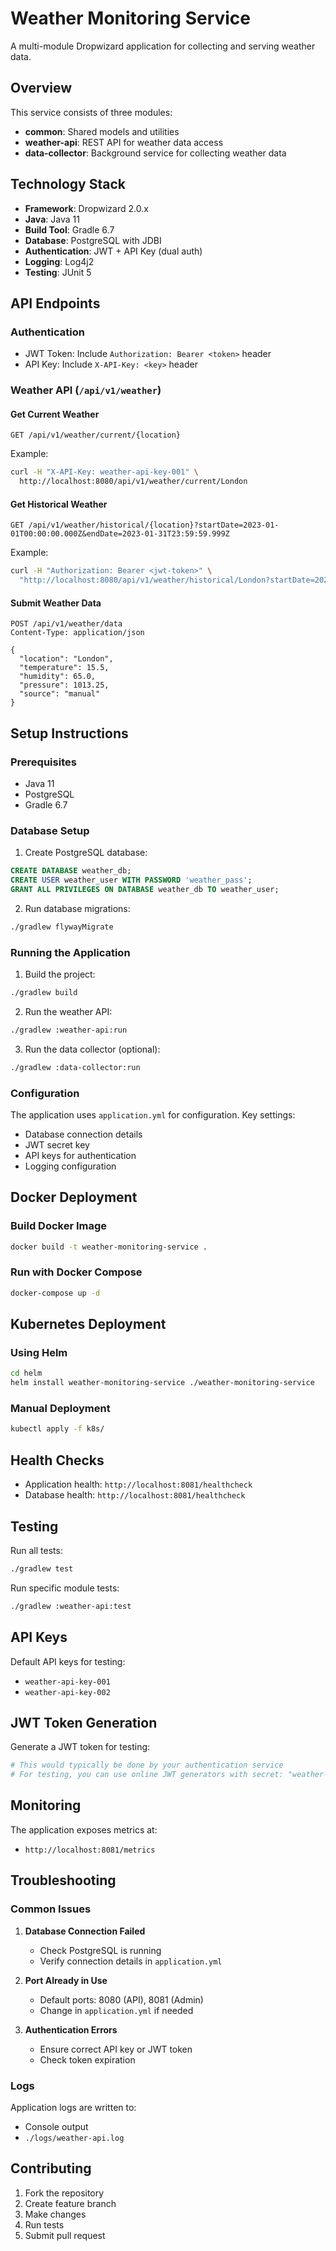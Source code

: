 # Weather Monitoring Service

A multi-module Dropwizard application for collecting and serving weather data.

## Overview

This service consists of three modules:
- **common**: Shared models and utilities
- **weather-api**: REST API for weather data access
- **data-collector**: Background service for collecting weather data

## Technology Stack

- **Framework**: Dropwizard 2.0.x
- **Java**: Java 11
- **Build Tool**: Gradle 6.7
- **Database**: PostgreSQL with JDBI
- **Authentication**: JWT + API Key (dual auth)
- **Logging**: Log4j2
- **Testing**: JUnit 5

## API Endpoints

### Authentication
- JWT Token: Include `Authorization: Bearer <token>` header
- API Key: Include `X-API-Key: <key>` header

### Weather API (`/api/v1/weather`)

#### Get Current Weather
```
GET /api/v1/weather/current/{location}
```

Example:
```bash
curl -H "X-API-Key: weather-api-key-001" \
  http://localhost:8080/api/v1/weather/current/London
```

#### Get Historical Weather
```
GET /api/v1/weather/historical/{location}?startDate=2023-01-01T00:00:00.000Z&endDate=2023-01-31T23:59:59.999Z
```

Example:
```bash
curl -H "Authorization: Bearer <jwt-token>" \
  "http://localhost:8080/api/v1/weather/historical/London?startDate=2023-01-01T00:00:00.000Z&endDate=2023-01-31T23:59:59.999Z"
```

#### Submit Weather Data
```
POST /api/v1/weather/data
Content-Type: application/json

{
  "location": "London",
  "temperature": 15.5,
  "humidity": 65.0,
  "pressure": 1013.25,
  "source": "manual"
}
```

## Setup Instructions

### Prerequisites
- Java 11
- PostgreSQL
- Gradle 6.7

### Database Setup
1. Create PostgreSQL database:
```sql
CREATE DATABASE weather_db;
CREATE USER weather_user WITH PASSWORD 'weather_pass';
GRANT ALL PRIVILEGES ON DATABASE weather_db TO weather_user;
```

2. Run database migrations:
```bash
./gradlew flywayMigrate
```

### Running the Application

1. Build the project:
```bash
./gradlew build
```

2. Run the weather API:
```bash
./gradlew :weather-api:run
```

3. Run the data collector (optional):
```bash
./gradlew :data-collector:run
```

### Configuration

The application uses `application.yml` for configuration. Key settings:

- Database connection details
- JWT secret key
- API keys for authentication
- Logging configuration

## Docker Deployment

### Build Docker Image
```bash
docker build -t weather-monitoring-service .
```

### Run with Docker Compose
```bash
docker-compose up -d
```

## Kubernetes Deployment

### Using Helm
```bash
cd helm
helm install weather-monitoring-service ./weather-monitoring-service
```

### Manual Deployment
```bash
kubectl apply -f k8s/
```

## Health Checks

- Application health: `http://localhost:8081/healthcheck`
- Database health: `http://localhost:8081/healthcheck`

## Testing

Run all tests:
```bash
./gradlew test
```

Run specific module tests:
```bash
./gradlew :weather-api:test
```

## API Keys

Default API keys for testing:
- `weather-api-key-001`
- `weather-api-key-002`

## JWT Token Generation

Generate a JWT token for testing:
```bash
# This would typically be done by your authentication service
# For testing, you can use online JWT generators with secret: "weather-secret-key-2021"
```

## Monitoring

The application exposes metrics at:
- `http://localhost:8081/metrics`

## Troubleshooting

### Common Issues

1. **Database Connection Failed**
   - Check PostgreSQL is running
   - Verify connection details in `application.yml`

2. **Port Already in Use**
   - Default ports: 8080 (API), 8081 (Admin)
   - Change in `application.yml` if needed

3. **Authentication Errors**
   - Ensure correct API key or JWT token
   - Check token expiration

### Logs

Application logs are written to:
- Console output
- `./logs/weather-api.log`

## Contributing

1. Fork the repository
2. Create feature branch
3. Make changes
4. Run tests
5. Submit pull request